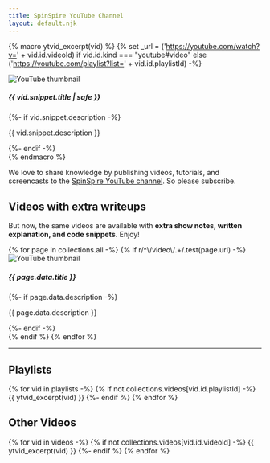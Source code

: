 ```yaml
---
title: SpinSpire YouTube Channel
layout: default.njk
---
```

{% macro ytvid_excerpt(vid) %}
  {% set _url = ('https://youtube.com/watch?v=' + vid.id.videoId) if vid.id.kind === "youtube#video" else ('https://youtube.com/playlist?list=' + vid.id.playlistId) -%}
  <a class="col" href="{{ _url }}" target="_blank" style="text-decoration: none; color: inherit">
  <div class="card mt-2 mb-2">
    <img class="card-img-top" src={{ vid.snippet.thumbnails.high.url }} alt="YouTube thumbnail">
    <div class="card-body">
      <h5 class="card-title">{{ vid.snippet.title | safe }}</h5>
      {%- if vid.snippet.description -%}
        <p class="card-text">{{ vid.snippet.description }}</p>
      {%- endif -%}
    </div>
  </div>
  </a>
{% endmacro %}

We love to share knowledge by publishing videos, tutorials, and screencasts to the [SpinSpire YouTube channel](https://youtube.com/spinspire). So please subscribe.

## Videos with extra writeups

But now, the same videos are available with **extra show notes, written explanation, and code snippets**. Enjoy!

<div class="row row-cols-sm-2 row-cols-md-3">
{% for page in collections.all -%}
  {% if r/^\/video\/.+/.test(page.url) -%}
  <a href={{ page.url | url }} style="text-decoration: none; color: inherit">
  <div class="card col">
    <img class="card-img-top" src="https://i.ytimg.com/vi/{{ page.data.ytvid }}/hqdefault.jpg" alt="YouTube thumbnail">
    <div class="card-body">
      <h5 class="card-title">{{ page.data.title }}</h5>
      {%- if page.data.description -%}
        <p class="card-text">{{ page.data.description }}</p>
      {%- endif -%}
    </div>
  </div>
  </a>
  {% endif %}
{% endfor %}
</div>

---

## Playlists

<div class="row row-cols-sm-2 row-cols-lg-3">
{% for vid in playlists -%}
  {% if not collections.videos[vid.id.playlistId] -%}
  {{ ytvid_excerpt(vid) }}
  {%- endif %}
{% endfor %}
</div>

## Other Videos

<div class="row row-cols-xs-1 row-cols-sm-2 row-cols-lg-4">
{% for vid in videos -%}
  {% if not collections.videos[vid.id.videoId] -%}
  {{ ytvid_excerpt(vid) }}
  {%- endif %}
{% endfor %}
</div>